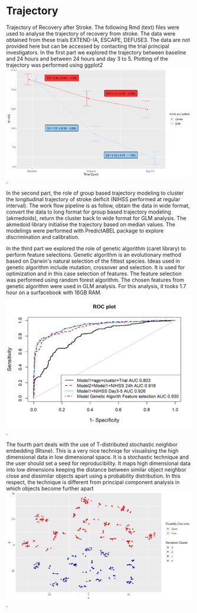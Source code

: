 # Trajectory
Trajectory of Recovery after Stroke.
The following Rmd (text) files were used to analyse the trajectory of recovery from stroke. The data were obtained from these trials EXTEND-IA, ESCAPE, DEFUSE3. The data are not provided here but can be accessed by contacting the trial principal investigators. In the first part we explored the trajectory between baseline and 24 hours and between 24 hours and day 3 to 5. Plotting of the trajectory was performed using ggplot2 [![here](betaregression.png)](./beta.Rmd). 

In the second part, the role of group based trajectory modeling to cluster the longitudinal trajectory of stroke deificit (NIHSS performed at regular interval). The work flow pipeline is as follow, obtain the data in wide format, convert the data to long format for group based trajectory modeling (akmedoids), return the cluster back to wide format for GLM analysis. The akmedoid library initialise the trajectory based on median values. The modelings were performed with PredictABEL package to explore discrimination and calibration. 

In the third part we explored the role of genetic algorithm (caret library) to perform feature selections. Genetic algorithm is an evolutionary method based on Darwin's natural selection of the fittest species. Ideas used in genetic algorithm include mutation, crossover and selection. It is used for optimization and in this case selection of features. The feature selection was performed using random forest algorithm. The chosen features from genetic algorithm were used in GLM analysis. For this analysis, it tooks 1.7 hour on a surfacebook with 16GB RAM.[![here](./predictabel-1.png)](./AUC.Rmd). 

The fourth part deals with the use of T-distributed stochastic neighbor embedding (Rtsne). This is a very nice techniqe for visualising the high dimensional data in low dimensional space. It is a stochastic technique and the user should set a seed for reproducibility. It maps high dimensional data into low dimensions keeping the distance between similar object neighbor close and dissimilar objects apart using a probability distribution. In this respect, the technique is different from principal component analysis in which objects become further apart [![here](./TSNE.png)](./TSNE.Rmd). 
